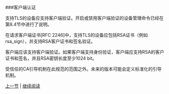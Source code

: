 ###客户端认证

支持TLS的设备应支持客户端验证。开启或禁用客户端验证的设备管理命令已经在第8.4节中进行了说明。

在请求客户端证书[RFC 2246]中，支持TLS的设备应包括RSA证书（例如rsa_sign），并支持RSA客户证书和签名验证。

客户端应该支持客户端验证。如果客户端支持身份验证，客户端应支持RSA的客户证书和签名，并且RSA密钥长度至少1024 bit。

受信任的CA引导机制在此规范的范围之外。未来的版本可能会定义标准化的引导机制。

[上一节](10.01.02.md) | [继续阅读](10.02.md)





